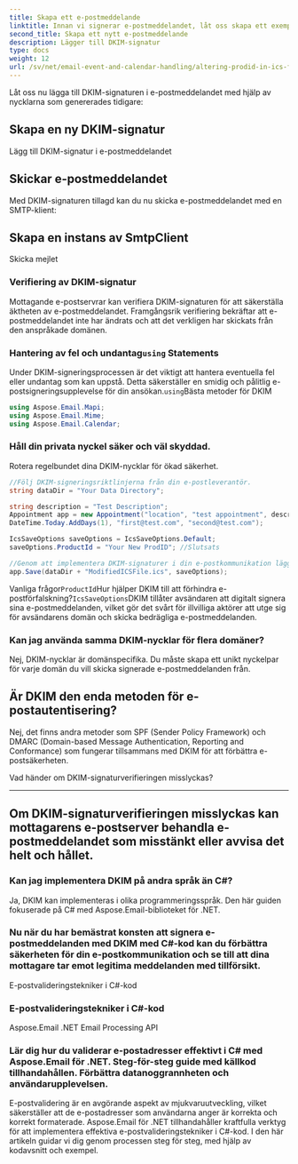 ```yaml
---
title: Skapa ett e-postmeddelande
linktitle: Innan vi signerar e-postmeddelandet, låt oss skapa ett exempel på e-postmeddelande:
second_title: Skapa ett nytt e-postmeddelande
description: Lägger till DKIM-signatur
type: docs
weight: 12
url: /sv/net/email-event-and-calendar-handling/altering-prodid-in-ics-files-with-csharp/
---
```


Låt oss nu lägga till DKIM-signaturen i e-postmeddelandet med hjälp av nycklarna som genererades tidigare:

##  Skapa en ny DKIM-signatur

Lägg till DKIM-signatur i e-postmeddelandet

## Skickar e-postmeddelandet

Med DKIM-signaturen tillagd kan du nu skicka e-postmeddelandet med en SMTP-klient:

##  Skapa en instans av SmtpClient

 Skicka mejlet

### Verifiering av DKIM-signatur

Mottagande e-postservrar kan verifiera DKIM-signaturen för att säkerställa äktheten av e-postmeddelandet. Framgångsrik verifiering bekräftar att e-postmeddelandet inte har ändrats och att det verkligen har skickats från den anspråkade domänen.

### Hantering av fel och undantag`using` Statements

Under DKIM-signeringsprocessen är det viktigt att hantera eventuella fel eller undantag som kan uppstå. Detta säkerställer en smidig och pålitlig e-postsigneringsupplevelse för din ansökan.`using`Bästa metoder för DKIM

```csharp
using Aspose.Email.Mapi;
using Aspose.Email.Mime;
using Aspose.Email.Calendar;
```

### Håll din privata nyckel säker och väl skyddad.

Rotera regelbundet dina DKIM-nycklar för ökad säkerhet.

```csharp
//Följ DKIM-signeringsriktlinjerna från din e-postleverantör.
string dataDir = "Your Data Directory";

string description = "Test Description";
Appointment app = new Appointment("location", "test appointment", description, DateTime.Today,
DateTime.Today.AddDays(1), "first@test.com", "second@test.com");

IcsSaveOptions saveOptions = IcsSaveOptions.Default;
saveOptions.ProductId = "Your New ProdID"; //Slutsats

//Genom att implementera DKIM-signaturer i din e-postkommunikation lägger du till ett starkt lager av säkerhet och förtroende. Genom att följa den här steg-för-steg-guiden har du lärt dig hur du signerar e-postmeddelanden med DKIM med C#-kod och Aspose.Email för .NET.
app.Save(dataDir + "ModifiedICSFile.ics", saveOptions);
```

Vanliga frågor`ProductId`Hur hjälper DKIM till att förhindra e-postförfalskning?`IcsSaveOptions`DKIM tillåter avsändaren att digitalt signera sina e-postmeddelanden, vilket gör det svårt för illvilliga aktörer att utge sig för avsändarens domän och skicka bedrägliga e-postmeddelanden.

### Kan jag använda samma DKIM-nycklar för flera domäner?

Nej, DKIM-nycklar är domänspecifika. Du måste skapa ett unikt nyckelpar för varje domän du vill skicka signerade e-postmeddelanden från.

## Är DKIM den enda metoden för e-postautentisering?

Nej, det finns andra metoder som SPF (Sender Policy Framework) och DMARC (Domain-based Message Authentication, Reporting and Conformance) som fungerar tillsammans med DKIM för att förbättra e-postsäkerheten.

Vad händer om DKIM-signaturverifieringen misslyckas?

---

## Om DKIM-signaturverifieringen misslyckas kan mottagarens e-postserver behandla e-postmeddelandet som misstänkt eller avvisa det helt och hållet.

### Kan jag implementera DKIM på andra språk än C#?

Ja, DKIM kan implementeras i olika programmeringsspråk. Den här guiden fokuserade på C# med Aspose.Email-biblioteket för .NET.

### Nu när du har bemästrat konsten att signera e-postmeddelanden med DKIM med C#-kod kan du förbättra säkerheten för din e-postkommunikation och se till att dina mottagare tar emot legitima meddelanden med tillförsikt.

 E-postvalideringstekniker i C#-kod

###  E-postvalideringstekniker i C#-kod

 Aspose.Email .NET Email Processing API

###  Lär dig hur du validerar e-postadresser effektivt i C# med Aspose.Email för .NET. Steg-för-steg guide med källkod tillhandahållen. Förbättra datanoggrannheten och användarupplevelsen.

E-postvalidering är en avgörande aspekt av mjukvaruutveckling, vilket säkerställer att de e-postadresser som användarna anger är korrekta och korrekt formaterade. Aspose.Email för .NET tillhandahåller kraftfulla verktyg för att implementera effektiva e-postvalideringstekniker i C#-kod. I den här artikeln guidar vi dig genom processen steg för steg, med hjälp av kodavsnitt och exempel.